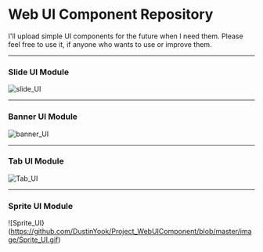 # Web UI Component Repository
I'll upload simple UI components for the future when I need them.
Please feel free to use it, if anyone who wants to use or improve them. 

----- 

### Slide UI Module
![slide_UI](https://github.com/DustinYook/Project_WebUIComponent/blob/master/image/Slide_UI.gif)

-----

### Banner UI Module
![banner_UI](https://github.com/DustinYook/Project_WebUIComponent/blob/master/image/banner_UI.gif)

----- 

### Tab UI Module
![Tab_UI](https://github.com/DustinYook/Project_WebUIComponent/blob/master/image/tab_UI.gif)

-----

### Sprite UI Module
![Sprite_UI}(https://github.com/DustinYook/Project_WebUIComponent/blob/master/image/Sprite_UI.gif)
